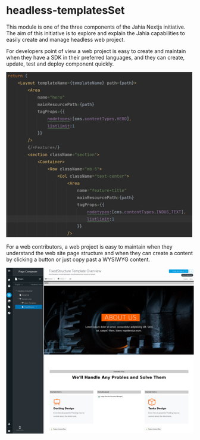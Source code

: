 # headless-templatesSet

This module is one of the three components of the Jahia Nextjs initiative. The aim of this initiative is
to explore and explain the Jahia capabilities to easily create and manage headless web project.

For developers point of view a web project is easy to create and maintain when they have a SDK in their
preferred languages, and they can create, update, test and deploy component quickly.

<img src="./doc/images/100_DevPageTemplate.png" width="500px"/>

For a web contributors, a web project is easy to maintain when they understand the web site page structure and
when they can create a content by clicking a button or just copy past a WYSIWYG content.

![101]


[100]: doc/images/100_DevPageTemplate.png
[101]: doc/images/101_ContribPageTempalte.png
